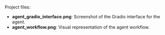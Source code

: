 Project files:

- **agent_gradio_interface.png**: Screenshot of the Gradio interface for the agent.  
- **agent_workflow.png**: Visual representation of the agent workflow.
